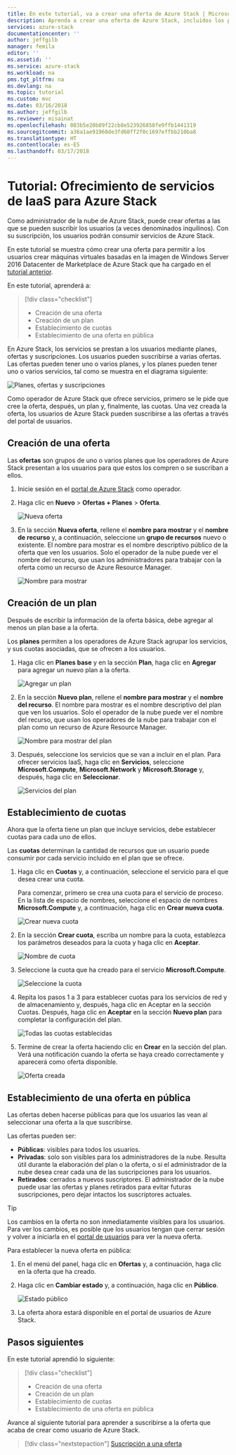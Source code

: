```yaml
---
title: En este tutorial, va a crear una oferta de Azure Stack | Microsoft Docs
description: Aprenda a crear una oferta de Azure Stack, incluidos los planes y las cuotas.
services: azure-stack
documentationcenter: ''
author: jeffgilb
manager: femila
editor: ''
ms.assetid: ''
ms.service: azure-stack
ms.workload: na
pms.tgt_pltfrm: na
ms.devlang: na
ms.topic: tutorial
ms.custom: mvc
ms.date: 03/16/2018
ms.author: jeffgilb
ms.reviewer: misainat
ms.openlocfilehash: 083b5e20b89f22cb8e523926858fe9ffb1441319
ms.sourcegitcommit: a36a1ae91968de3fd68ff2f0c1697effbb210ba8
ms.translationtype: HT
ms.contentlocale: es-ES
ms.lasthandoff: 03/17/2018
---
```

# <a name="tutorial-offer-azure-stack-iaas-services"></a>Tutorial: Ofrecimiento de servicios de IaaS para Azure Stack
Como administrador de la nube de Azure Stack, puede crear ofertas a las que se pueden suscribir los usuarios (a veces denominados inquilinos). Con su suscripción, los usuarios podrán consumir servicios de Azure Stack.

En este tutorial se muestra cómo crear una oferta para permitir a los usuarios crear máquinas virtuales basadas en la imagen de Windows Server 2016 Datacenter de Marketplace de Azure Stack que ha cargado en el [tutorial anterior](asdk-marketplace-item.md).

En este tutorial, aprenderá a:

> [!div class="checklist"]
> * Creación de una oferta
> * Creación de un plan
> * Establecimiento de cuotas
> * Establecimiento de una oferta en pública

En Azure Stack, los servicios se prestan a los usuarios mediante planes, ofertas y suscripciones. Los usuarios pueden suscribirse a varias ofertas. Las ofertas pueden tener uno o varios planes, y los planes pueden tener uno o varios servicios, tal como se muestra en el diagrama siguiente:

![Planes, ofertas y suscripciones](media/asdk-offer-services/sop.png)

Como operador de Azure Stack que ofrece servicios, primero se le pide que cree la oferta, después, un plan y, finalmente, las cuotas. Una vez creada la oferta, los usuarios de Azure Stack pueden suscribirse a las ofertas a través del portal de usuarios.

## <a name="create-an-offer"></a>Creación de una oferta
Las **ofertas** son grupos de uno o varios planes que los operadores de Azure Stack presentan a los usuarios para que estos los compren o se suscriban a ellos.

1. Inicie sesión en el [portal de Azure Stack](https://adminportal.local.azurestack.external) como operador.

2. Haga clic en **Nuevo** > **Ofertas + Planes** > **Oferta**.

   ![Nueva oferta](media/asdk-offer-services/new-offer.png)

2. En la sección **Nueva oferta**, rellene el **nombre para mostrar** y el **nombre de recurso** y, a continuación, seleccione un **grupo de recursos** nuevo o existente. El nombre para mostrar es el nombre descriptivo público de la oferta que ven los usuarios. Solo el operador de la nube puede ver el nombre del recurso, que usan los administradores para trabajar con la oferta como un recurso de Azure Resource Manager.

   ![Nombre para mostrar](media/asdk-offer-services/offer-display-name.png)


## <a name="create-a-plan"></a>Creación de un plan
Después de escribir la información de la oferta básica, debe agregar al menos un plan base a la oferta. 

Los **planes** permiten a los operadores de Azure Stack agrupar los servicios, y sus cuotas asociadas, que se ofrecen a los usuarios.

1. Haga clic en **Planes base** y en la sección **Plan**, haga clic en **Agregar** para agregar un nuevo plan a la oferta.

   ![Agregar un plan](media/asdk-offer-services/new-plan.png)

2. En la sección **Nuevo plan**, rellene el **nombre para mostrar** y el **nombre del recurso**. El nombre para mostrar es el nombre descriptivo del plan que ven los usuarios. Solo el operador de la nube puede ver el nombre del recurso, que usan los operadores de la nube para trabajar con el plan como un recurso de Azure Resource Manager.

   ![Nombre para mostrar del plan](media/asdk-offer-services/plan-display-name.png)

3. Después, seleccione los servicios que se van a incluir en el plan. Para ofrecer servicios IaaS, haga clic en **Servicios**, seleccione **Microsoft.Compute**, **Microsoft.Network** y **Microsoft.Storage** y, después, haga clic en **Seleccionar**.

   ![Servicios del plan](media/asdk-offer-services/select-services.png)


## <a name="set-quotas"></a>Establecimiento de cuotas
Ahora que la oferta tiene un plan que incluye servicios, debe establecer cuotas para cada uno de ellos. 

Las **cuotas** determinan la cantidad de recursos que un usuario puede consumir por cada servicio incluido en el plan que se ofrece.

1. Haga clic en **Cuotas** y, a continuación, seleccione el servicio para el que desea crear una cuota. 

   Para comenzar, primero se crea una cuota para el servicio de proceso. En la lista de espacio de nombres, seleccione el espacio de nombres **Microsoft.Compute** y, a continuación, haga clic en **Crear nueva cuota**.
   
   ![Crear nueva cuota](media/asdk-offer-services/create-quota.png)

2. En la sección **Crear cuota**, escriba un nombre para la cuota, establezca los parámetros deseados para la cuota y haga clic en **Aceptar**.

   ![Nombre de cuota](media/asdk-offer-services/quota-properties.png)

3. Seleccione la cuota que ha creado para el servicio **Microsoft.Compute**.

   ![Seleccione la cuota](media/asdk-offer-services/set-quota.png)

4. Repita los pasos 1 a 3 para establecer cuotas para los servicios de red y de almacenamiento y, después, haga clic en Aceptar en la sección Cuotas. Después, haga clic en **Aceptar** en la sección **Nuevo plan** para completar la configuración del plan. 

   ![Todas las cuotas establecidas](media/asdk-offer-services/all-quotas-set.png)

5. Termine de crear la oferta haciendo clic en **Crear** en la sección del plan. Verá una notificación cuando la oferta se haya creado correctamente y aparecerá como oferta disponible.

   ![Oferta creada](media/asdk-offer-services/offer-complete.png)

## <a name="set-offer-to-public"></a>Establecimiento de una oferta en pública
Las ofertas deben hacerse públicas para que los usuarios las vean al seleccionar una oferta a la que suscribirse. 

Las ofertas pueden ser:
- **Públicas**: visibles para todos los usuarios.
- **Privadas**: solo son visibles para los administradores de la nube. Resulta útil durante la elaboración del plan o la oferta, o si el administrador de la nube desea crear cada una de las suscripciones para los usuarios.
- **Retirados**: cerrados a nuevos suscriptores. El administrador de la nube puede usar las ofertas y planes retirados para evitar futuras suscripciones, pero dejar intactos los suscriptores actuales.

> [!TIP]
> Los cambios en la oferta no son inmediatamente visibles para los usuarios. Para ver los cambios, es posible que los usuarios tengan que cerrar sesión y volver a iniciarla en el [portal de usuarios](https://portal.local.azurestack.external) para ver la nueva oferta.

Para establecer la nueva oferta en pública: 

1. En el menú del panel, haga clic en **Ofertas** y, a continuación, haga clic en la oferta que ha creado.

2. Haga clic en **Cambiar estado** y, a continuación, haga clic en **Público**.

   ![Estado público](media/asdk-offer-services/set-public.png)

3. La oferta ahora estará disponible en el portal de usuarios de Azure Stack.

## <a name="next-steps"></a>Pasos siguientes

En este tutorial aprendió lo siguiente:

> [!div class="checklist"]
> * Creación de una oferta
> * Creación de un plan
> * Establecimiento de cuotas
> * Establecimiento de una oferta en pública

Avance al siguiente tutorial para aprender a suscribirse a la oferta que acaba de crear como usuario de Azure Stack.

> [!div class="nextstepaction"]
> [Suscripción a una oferta](asdk-subscribe-services.md)